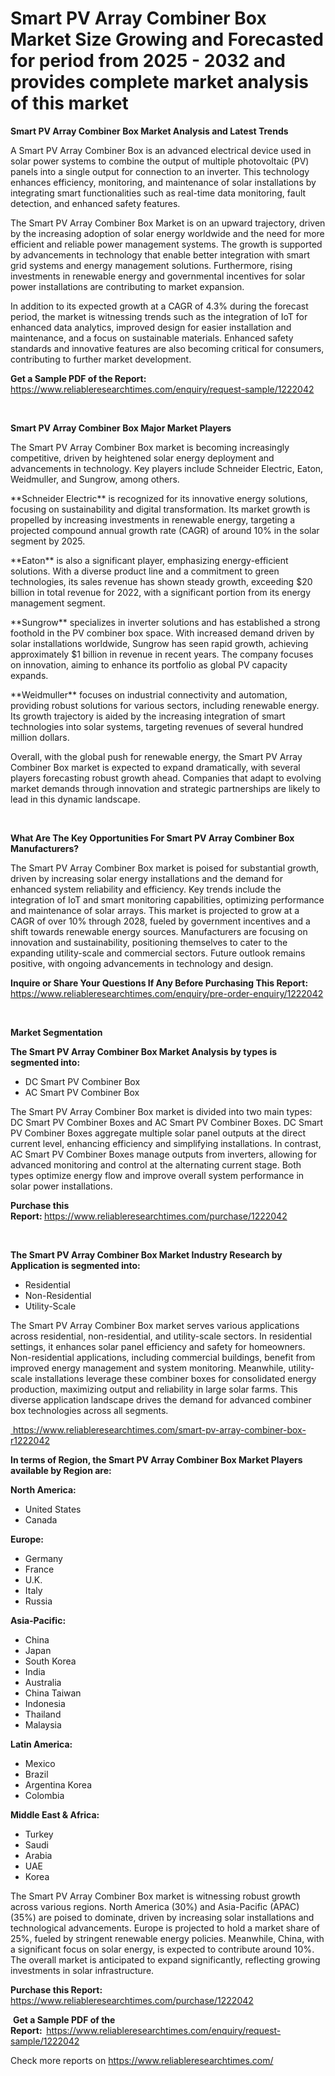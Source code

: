 <p><h1>Smart PV Array Combiner Box Market Size Growing and Forecasted for period from 2025 - 2032 and provides complete market analysis of this market</h1></p><p><strong>Smart PV Array Combiner Box Market Analysis and Latest Trends</strong></p>
<p><p>A Smart PV Array Combiner Box is an advanced electrical device used in solar power systems to combine the output of multiple photovoltaic (PV) panels into a single output for connection to an inverter. This technology enhances efficiency, monitoring, and maintenance of solar installations by integrating smart functionalities such as real-time data monitoring, fault detection, and enhanced safety features.</p><p>The Smart PV Array Combiner Box Market is on an upward trajectory, driven by the increasing adoption of solar energy worldwide and the need for more efficient and reliable power management systems. The growth is supported by advancements in technology that enable better integration with smart grid systems and energy management solutions. Furthermore, rising investments in renewable energy and governmental incentives for solar power installations are contributing to market expansion.</p><p>In addition to its expected growth at a CAGR of 4.3% during the forecast period, the market is witnessing trends such as the integration of IoT for enhanced data analytics, improved design for easier installation and maintenance, and a focus on sustainable materials. Enhanced safety standards and innovative features are also becoming critical for consumers, contributing to further market development.</p></p>
<p><strong>Get a Sample PDF of the Report:&nbsp;</strong> <a href="https://www.reliableresearchtimes.com/enquiry/request-sample/1222042?utm_campaign=2304&utm_medium=2&utm_source=Github&utm_content=ia&utm_term=14022025&utm_id=smart-pv-array-combiner-box">https://www.reliableresearchtimes.com/enquiry/request-sample/1222042</a></p>
<p>&nbsp;</p>
<p><strong>Smart PV Array Combiner Box Major Market Players</strong></p>
<p><p>The Smart PV Array Combiner Box market is becoming increasingly competitive, driven by heightened solar energy deployment and advancements in technology. Key players include Schneider Electric, Eaton, Weidmuller, and Sungrow, among others.</p><p>**Schneider Electric** is recognized for its innovative energy solutions, focusing on sustainability and digital transformation. Its market growth is propelled by increasing investments in renewable energy, targeting a projected compound annual growth rate (CAGR) of around 10% in the solar segment by 2025. </p><p>**Eaton** is also a significant player, emphasizing energy-efficient solutions. With a diverse product line and a commitment to green technologies, its sales revenue has shown steady growth, exceeding $20 billion in total revenue for 2022, with a significant portion from its energy management segment.</p><p>**Sungrow** specializes in inverter solutions and has established a strong foothold in the PV combiner box space. With increased demand driven by solar installations worldwide, Sungrow has seen rapid growth, achieving approximately $1 billion in revenue in recent years. The company focuses on innovation, aiming to enhance its portfolio as global PV capacity expands.</p><p>**Weidmuller** focuses on industrial connectivity and automation, providing robust solutions for various sectors, including renewable energy. Its growth trajectory is aided by the increasing integration of smart technologies into solar systems, targeting revenues of several hundred million dollars.</p><p>Overall, with the global push for renewable energy, the Smart PV Array Combiner Box market is expected to expand dramatically, with several players forecasting robust growth ahead. Companies that adapt to evolving market demands through innovation and strategic partnerships are likely to lead in this dynamic landscape.</p></p>
<p>&nbsp;</p>
<p><strong>What Are The Key Opportunities For Smart PV Array Combiner Box Manufacturers?</strong></p>
<p><p>The Smart PV Array Combiner Box market is poised for substantial growth, driven by increasing solar energy installations and the demand for enhanced system reliability and efficiency. Key trends include the integration of IoT and smart monitoring capabilities, optimizing performance and maintenance of solar arrays. This market is projected to grow at a CAGR of over 10% through 2028, fueled by government incentives and a shift towards renewable energy sources. Manufacturers are focusing on innovation and sustainability, positioning themselves to cater to the expanding utility-scale and commercial sectors. Future outlook remains positive, with ongoing advancements in technology and design.</p></p>
<p><strong>Inquire or Share Your Questions If Any Before Purchasing This Report:</strong> <a href="https://www.reliableresearchtimes.com/enquiry/pre-order-enquiry/1222042?utm_campaign=2304&utm_medium=2&utm_source=Github&utm_content=ia&utm_term=14022025&utm_id=smart-pv-array-combiner-box">https://www.reliableresearchtimes.com/enquiry/pre-order-enquiry/1222042</a></p>
<p>&nbsp;</p>
<p><strong>Market Segmentation</strong></p>
<p><strong>The Smart PV Array Combiner Box Market Analysis by types is segmented into:</strong></p>
<p><ul><li>DC Smart PV Combiner Box</li><li>AC Smart PV Combiner Box</li></ul></p>
<p><p>The Smart PV Array Combiner Box market is divided into two main types: DC Smart PV Combiner Boxes and AC Smart PV Combiner Boxes. DC Smart PV Combiner Boxes aggregate multiple solar panel outputs at the direct current level, enhancing efficiency and simplifying installations. In contrast, AC Smart PV Combiner Boxes manage outputs from inverters, allowing for advanced monitoring and control at the alternating current stage. Both types optimize energy flow and improve overall system performance in solar power installations.</p></p>
<p><strong>Purchase this Report:&nbsp;</strong><a href="https://www.reliableresearchtimes.com/purchase/1222042?utm_campaign=2304&utm_medium=2&utm_source=Github&utm_content=ia&utm_term=14022025&utm_id=smart-pv-array-combiner-box">https://www.reliableresearchtimes.com/purchase/1222042</a></p>
<p>&nbsp;</p>
<p><strong>The Smart PV Array Combiner Box Market Industry Research by Application is segmented into:</strong></p>
<p><ul><li>Residential</li><li>Non-Residential</li><li>Utility-Scale</li></ul></p>
<p><p>The Smart PV Array Combiner Box market serves various applications across residential, non-residential, and utility-scale sectors. In residential settings, it enhances solar panel efficiency and safety for homeowners. Non-residential applications, including commercial buildings, benefit from improved energy management and system monitoring. Meanwhile, utility-scale installations leverage these combiner boxes for consolidated energy production, maximizing output and reliability in large solar farms. This diverse application landscape drives the demand for advanced combiner box technologies across all segments.</p></p>
<p><a href="https://www.reliableresearchtimes.com/smart-pv-array-combiner-box-r1222042?utm_campaign=2304&utm_medium=2&utm_source=Github&utm_content=ia&utm_term=14022025&utm_id=smart-pv-array-combiner-box">&nbsp;https://www.reliableresearchtimes.com/smart-pv-array-combiner-box-r1222042</a></p>
<p><strong>In terms of Region, the Smart PV Array Combiner Box Market Players available by Region are:</strong></p>
<p>
    <p> <strong> North America: </strong>
        <ul>
            <li>United States</li>
            <li>Canada</li>
        </ul>
        </p> 
    <p> <strong> Europe: </strong>
        <ul>
            <li>Germany</li>
            <li>France</li>
            <li>U.K.</li>
            <li>Italy</li>
            <li>Russia</li>
        </ul>
        </p> 
    <p> <strong> Asia-Pacific: </strong>
        <ul>
            <li>China</li>
            <li>Japan</li>
            <li>South Korea</li>
            <li>India</li>
            <li>Australia</li>
            <li>China Taiwan</li>
            <li>Indonesia</li>
            <li>Thailand</li>
            <li>Malaysia</li>
        </ul>
        </p> 
    <p> <strong> Latin America: </strong>
        <ul>
            <li>Mexico</li>
            <li>Brazil</li>
            <li>Argentina Korea</li>
            <li>Colombia</li>
        </ul>
        </p> 
    <p> <strong> Middle East & Africa: </strong>
        <ul>
            <li>Turkey</li>
            <li>Saudi</li>
            <li>Arabia</li>
            <li>UAE</li>
            <li>Korea</li>
        </ul>
    </p>
    </p>
<p><p>The Smart PV Array Combiner Box market is witnessing robust growth across various regions. North America (30%) and Asia-Pacific (APAC) (35%) are poised to dominate, driven by increasing solar installations and technological advancements. Europe is projected to hold a market share of 25%, fueled by stringent renewable energy policies. Meanwhile, China, with a significant focus on solar energy, is expected to contribute around 10%. The overall market is anticipated to expand significantly, reflecting growing investments in solar infrastructure.</p></p>
<p><strong>Purchase this Report: </strong><a href="https://www.reliableresearchtimes.com/purchase/1222042?utm_campaign=2304&utm_medium=2&utm_source=Github&utm_content=ia&utm_term=14022025&utm_id=smart-pv-array-combiner-box">https://www.reliableresearchtimes.com/purchase/1222042</a></p>
<p>&nbsp;<strong>Get a Sample PDF of the Report:&nbsp;&nbsp;</strong><a href="https://www.reliableresearchtimes.com/enquiry/request-sample/1222042?utm_campaign=2304&utm_medium=2&utm_source=Github&utm_content=ia&utm_term=14022025&utm_id=smart-pv-array-combiner-box">https://www.reliableresearchtimes.com/enquiry/request-sample/1222042</a></p>
<p><strong></strong></p>
<p>Check more reports on <a href="https://www.reliableresearchtimes.com/?utm_campaign=2304&utm_medium=2&utm_source=Github&utm_content=ia&utm_term=14022025&utm_id=smart-pv-array-combiner-box">https://www.reliableresearchtimes.com/</a></p>